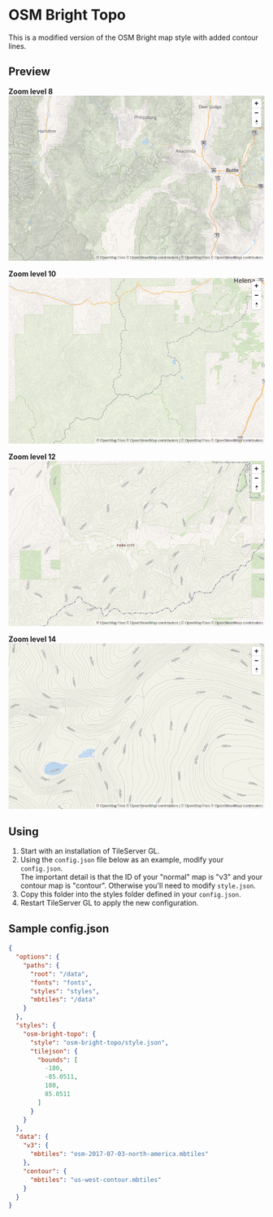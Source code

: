 OSM Bright Topo
===============

This is a modified version of the OSM Bright map style with added contour lines.


Preview
-------

**Zoom level 8**
![zoom 8](previews/zoom-8.png)

**Zoom level 10**
![zoom 10](previews/zoom-10.png)

**Zoom level 12**
![zoom 12](previews/zoom-12.png)

**Zoom level 14**
![zoom 12](previews/zoom-14.png)

Using
-----

1. Start with an installation of TileServer GL.
2. Using the `config.json` file below as an example, modify your `config.json`.  
   The important detail is that the ID of your "normal" map is "v3" and your  
   contour map is "contour".  Otherwise you'll need to modify `style.json`.
3. Copy this folder into the styles folder defined in your `config.json`.
4. Restart TileServer GL to apply the new configuration.


Sample config.json
------------------

```json
{
  "options": {
    "paths": {
      "root": "/data",
      "fonts": "fonts",
      "styles": "styles",
      "mbtiles": "/data"
    }
  },
  "styles": {
    "osm-bright-topo": {
      "style": "osm-bright-topo/style.json",
      "tilejson": {
        "bounds": [
          -180,
          -85.0511,
          180,
          85.0511
        ]
      }
    }
  },
  "data": {
    "v3": {
      "mbtiles": "osm-2017-07-03-north-america.mbtiles"
    },
    "contour": {
      "mbtiles": "us-west-contour.mbtiles"
    }
  }
}
```

